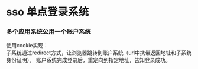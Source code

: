 # sso 单点登录系统

### 多个应用系统公用一个账户系统


使用cookie实现：<br>
子系统通过redirect方式，让浏览器跳转到账户系统（url中携带返回地址和子系统 身份证明），
账户系统完成登录后，重定向到指定地址，告知登录成功。<br>



